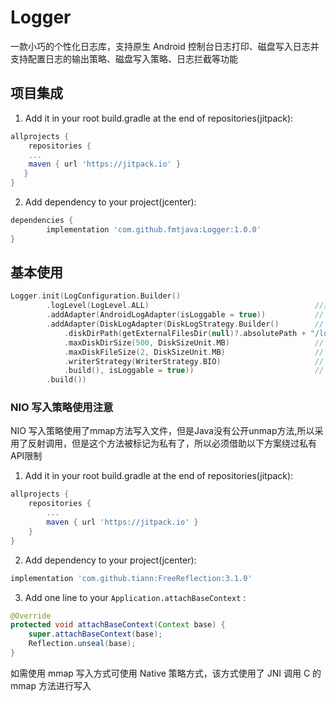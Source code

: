 # Logger
一款小巧的个性化日志库，支持原生 Android 控制台日志打印、磁盘写入日志并支持配置日志的输出策略、磁盘写入策略、日志拦截等功能


## 项目集成
1. Add it in your root build.gradle at the end of repositories(jitpack):

```gradle
allprojects {
    repositories {
	...
	maven { url 'https://jitpack.io' }
   }
}
```

2. Add dependency to your project(jcenter):

```gradle
dependencies {
        implementation 'com.github.fmtjava:Logger:1.0.0'
}
```

## 基本使用

```kotlin
Logger.init(LogConfiguration.Builder()
        .logLevel(LogLevel.ALL)                                     //指定日志输出级别
        .addAdapter(AndroidLogAdapter(isLoggable = true))           // 添加控制台日志输出策略
        .addAdapter(DiskLogAdapter(DiskLogStrategy.Builder()        // 添加磁盘日志输出策略
            .diskDirPath(getExternalFilesDir(null)?.absolutePath + "/log") //指定日志输出目录，注意必须改参数必须指定，sdk内部不会创建默认日志输出目录
            .maxDiskDirSize(500, DiskSizeUnit.MB)                   // 指定日志文件夹的最大存储大小
            .maxDiskFileSize(2, DiskSizeUnit.MB)                    // 指定单个文件的最大存储大小
            .writerStrategy(WriterStrategy.BIO)                     // 写入策略，分为 BIO、NIO、Native(C mmap 方式)
            .build(), isLoggable = true))                           // 日志策略是否可用   
        .build())
```

### NIO 写入策略使用注意
NIO 写入策略使用了mmap方法写入文件，但是Java没有公开unmap方法,所以采用了反射调用，但是这个方法被标记为私有了，所以必须借助以下方案绕过私有API限制
1. Add it in your root build.gradle at the end of repositories(jitpack):

```gradle
allprojects {
    repositories {
		...
		maven { url 'https://jitpack.io' }
	}
}
```

2. Add dependency to your project(jcenter):

```gradle
implementation 'com.github.tiann:FreeReflection:3.1.0'
```

3. Add one line to your `Application.attachBaseContext` :

```java
@Override
protected void attachBaseContext(Context base) {
    super.attachBaseContext(base);
    Reflection.unseal(base);
}
```
如需使用 mmap 写入方式可使用 Native 策略方式，该方式使用了 JNI 调用 C 的 mmap 方法进行写入


